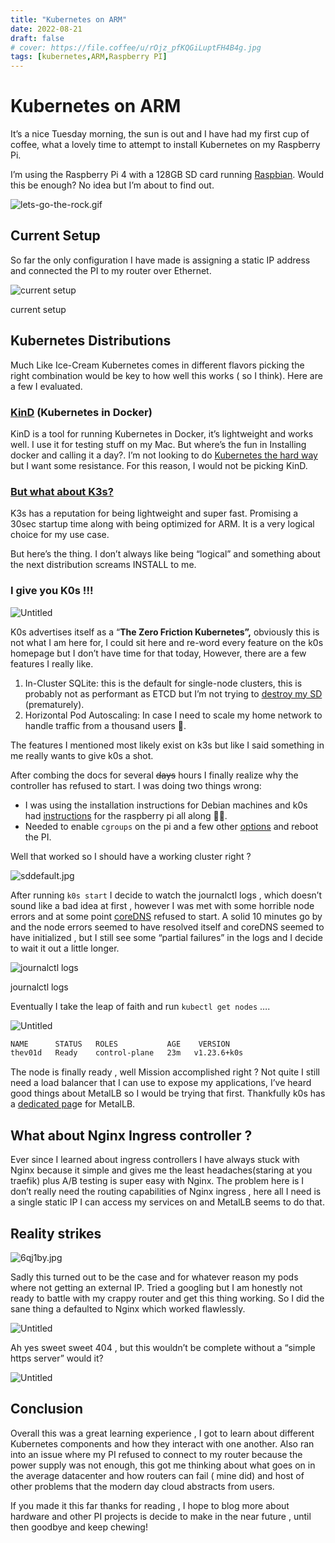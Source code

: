 ```yaml
---
title: "Kubernetes on ARM"
date: 2022-08-21
draft: false
# cover: https://file.coffee/u/rOjz_pfKQGiLuptFH4B4g.jpg
tags: [kubernetes,ARM,Raspberry PI]
---
```


# Kubernetes on ARM

It’s a nice Tuesday morning, the sun is out and I have had my first cup of coffee, what a lovely time to attempt to install Kubernetes on my Raspberry Pi.

I’m using the Raspberry Pi 4 with a 128GB SD card running [Raspbian](https://www.raspbian.org/). Would this be enough? No idea but I’m about to find out.

![lets-go-the-rock.gif](https://file.coffee/u/zgvZ35YWTfDlHxtAc8ZlP.gif)

## Current Setup

So far the only configuration I have made is assigning a static IP address and connected the PI to my router over Ethernet. 

![current setup ](https://file.coffee/u/rOjz_pfKQGiLuptFH4B4g.jpg)

current setup 

## Kubernetes Distributions

Much Like Ice-Cream Kubernetes comes in different flavors picking the right combination would be key to how well this works ( so I think). Here are a few I evaluated.

### [KinD](https://kind.sigs.k8s.io/) (Kubernetes in Docker)

KinD is a tool for running Kubernetes in Docker, it’s lightweight and works well.  I use it for testing stuff on my Mac. But where’s the fun in Installing docker and calling it a day?. I’m not looking to do [Kubernetes the hard way](https://github.com/kelseyhightower/kubernetes-the-hard-way) but I want some resistance. For this reason, I would not be picking KinD. 

### [But what about K3s?](https://k3s.io/)

K3s has a reputation for being lightweight and super fast. Promising a 30sec startup time along with being optimized for ARM. It is a very logical choice for my use case. 

But here’s the thing. I don’t always like being “logical” and something about the next distribution screams INSTALL to me. 

### I give you K0s !!!

![Untitled](https://file.coffee/u/Dft7Bepe4nxKGBKG-M_xQ.png)

K0s advertises itself as a “**The Zero Friction Kubernetes”,** obviously this is not what I am here for, I could sit here and re-word every feature on the k0s homepage but I don’t have time for that today,  However, there are a few features I really like. 

1. In-Cluster SQLite: this is the default for single-node clusters, this is probably not as performant as ETCD but I’m not trying to [destroy my SD](https://github.com/rancher/docs/issues/3134) (prematurely).
2. Horizontal Pod Autoscaling: In case I need to scale my home network to handle traffic from a thousand users 🤣.  

The features I mentioned most likely exist on k3s but like I said something in me really wants to give k0s a shot.

After combing the docs for several ~~days~~ hours I finally realize why the controller has refused to start. I was doing two things wrong: 

- I was using the installation instructions for Debian machines and k0s had [instructions](https://docs.k0sproject.io/v1.24.3+k0s.0/raspberry-pi4/) for the raspberry pi all along 🤦🏽.
- Needed to enable `cgroups` on the pi and a few other [options](https://docs.k0sproject.io/v1.24.3+k0s.0/raspberry-pi4/#set-up-nodes) and reboot the PI.

Well that worked so I should have a working cluster right ? 

![sddefault.jpg](https://file.coffee/u/hgDvJrZlYZJVFCH2zth04.jpg)

After running `k0s start` I decide to watch the journalctl logs , which doesn’t sound like a bad idea at first , however I was met with some horrible node errors and at some point [coreDNS](https://coredns.io) refused to start. A solid 10 minutes go by and the node errors seemed to have resolved itself and coreDNS seemed to have initialized , but I still see some “partial failures” in the logs and I decide to wait it out a little longer.

![journalctl logs ](https://file.coffee/u/8F-dh7uQ-oTdOfzk9ovsp.png)

journalctl logs 

Eventually I take the leap of faith and run `kubectl get nodes` …. 

![Untitled](https://file.coffee/u/PjjdAv6xpK_hbTqQnn8uu.png)

```bash
NAME      STATUS   ROLES           AGE    VERSION
thev01d   Ready    control-plane   23m   v1.23.6+k0s
```

The node is finally ready , well Mission accomplished right ?  Not quite I still need a load balancer that I can use to expose my applications, I’ve heard good things about MetalLB so I would be trying that first. Thankfully k0s has a [dedicated pag](https://docs.k0sproject.io/v1.23.6+k0s.2/examples/metallb-loadbalancer/)e for MetalLB. 

## What about Nginx Ingress controller ?

Ever since I learned about ingress controllers I have always stuck with Nginx because it simple and gives me the least headaches(staring at you traefik)  plus A/B testing is super easy with Nginx. The problem here is I don’t really need the routing capabilities of Nginx ingress , here all I  need is a single static IP I can access my services on and MetalLB seems to do that. 

## Reality strikes

![6qj1by.jpg](https://file.coffee/u/Og352mDPI2qTK6eyFinVp.jpg)

Sadly this turned out to be the case and for whatever reason my pods where not getting an external IP. Tried a googling but I am honestly not ready to battle with my crappy router and get this thing working. So I did the sane thing a defaulted to Nginx which worked flawlessly.

![Untitled](https://file.coffee/u/itriWVFHPt0MVliz2C6il.png)

Ah yes sweet sweet 404 , but this wouldn’t be complete without a “simple https server” would it? 

![Untitled](https://file.coffee/u/ue1a6TuQq12PF-GkkIdVL.png)

## Conclusion

Overall this was a great learning experience ,  I got to learn about different Kubernetes components and how they interact with one another.  Also ran into an issue where my PI refused to connect to my router because the power supply was not enough, this got me thinking about what goes on in the average datacenter and how routers can fail ( mine did) and host of other problems that the modern day cloud abstracts from users.

If you made it this far thanks for reading , I hope to blog more about hardware and other PI projects is decide to make in the near future , until then goodbye and keep chewing!